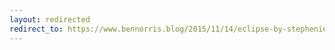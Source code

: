 ```yaml
---
layout: redirected
redirect_to: https://www.bennorris.blog/2015/11/14/eclipse-by-stephenie.html
---
```

